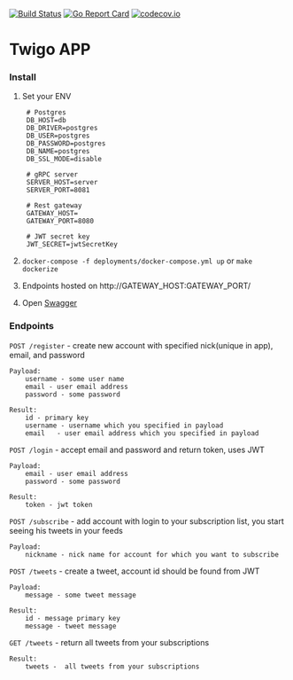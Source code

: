 [![Build Status](https://travis-ci.org/vskut/twigo.svg)](https://travis-ci.org/vskut/twigo)
[![Go Report Card](https://goreportcard.com/badge/github.com/vskut/twigo)](https://goreportcard.com/report/github.com/vskut/twigo)
[![codecov.io](https://codecov.io/github/vskut/twigo/branch/master/graph/badge.svg)](https://codecov.io/github/vskut/twigo)
# Twigo APP

### Install
1. Set your ENV
        
        # Postgres
        DB_HOST=db
        DB_DRIVER=postgres
        DB_USER=postgres
        DB_PASSWORD=postgres
        DB_NAME=postgres
        DB_SSL_MODE=disable
        
        # gRPC server
        SERVER_HOST=server
        SERVER_PORT=8081
        
        # Rest gateway
        GATEWAY_HOST=
        GATEWAY_PORT=8080
        
        # JWT secret key
        JWT_SECRET=jwtSecretKey
        
2. `docker-compose -f deployments/docker-compose.yml up` or `make dockerize`
3. Endpoints hosted on http://GATEWAY_HOST:GATEWAY_PORT/
4. Open [Swagger](http://127.0.0.1:8082/)

### Endpoints
`POST /register` - create new account with specified nick(unique in app), email, and password
	
	Payload: 
		username - some user name
		email - user email address
		password - some password 
	
	Result: 
		id - primary key
		username - username which you specified in payload 
		email   - user email address which you specified in payload 

`POST /login` - accept email and password  and return token, uses JWT
	
	Payload:
		email - user email address
		password - some password 

	Result:
		token - jwt token
		
`POST /subscribe` - add account with login to your subscription list, you start seeing his tweets in your feeds 
	
	Payload: 
		nickname - nick name for account for which you want to subscribe 

`POST /tweets` - create a tweet, account id should be found from JWT

	Payload: 
		message - some tweet message

	Result:
		id - message primary key 
		message - tweet message

`GET /tweets` - return all tweets from your subscriptions 
	
	Result:
		tweets -  all tweets from your subscriptions 